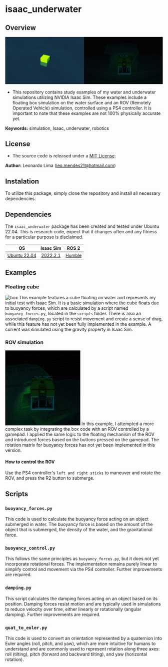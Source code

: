 # isaac_underwater
## Overview
![readme_top](/pictures/readme_top.png)

- This repository contains study examples of my water and underwater simulations utilizing NVIDIA Isaac Sim. These examples include a floating box simulation on the water surface and an ROV (Remotely Operated Vehicle) simulation, controlled using a PS4 controller. It is important to note that these examples are not 100% physically accurate yet.

**Keywords:** simulation, Isaac, underwater, robotics

## License 
- The source code is released under a [MIT License](LICENSE).

**Author:** 
Leonardo Lima (leo.mendes21@hotmail.com)

## Instalation
To utilize this package, simply clone the repository and install all necessary dependencies.

## Dependencies
The `isaac_underwater` package has been created and tested under Ubuntu 22.04. This is research code, expect that it changes often and any fitness for a particular purpose is disclaimed.

| OS | Isaac Sim | ROS 2 |
| :---: | :---: | :---: |
| [Ubuntu 22.04](https://releases.ubuntu.com/jammy/) | [2022.2.1](https://developer.nvidia.com/isaac/sim) | [Humble](https://docs.ros.org/en/humble/Installation.html) |

## Examples
### Floating cube
![box](/pictures/box.gif)
This example features a cube floating on water and represents my initial test with Isaac Sim. It is a basic simulation where the cube floats due to buoyancy forces, which are calculated by a script named `buoyancy_forces.py`, located in the `scripts` folder. There is also an associated `damping.py` script to resist movement and create a sense of drag, while this feature has not yet been fully implemented in the example. A current was simulated using the gravity property in Isaac Sim.

### ROV simulation
![rov](/pictures/rov.gif)
In this example, I attempted a more complex task by integrating the box code with an ROV controlled by a gamepad. I applied the same logic to the floating mechanism of the ROV and introduced forces based on the buttons pressed on the gamepad. The rotation matrix for buoyancy forces has not yet been implemented in this version.

#### How to control the ROV
Use the PS4 controller's `left and right sticks` to maneuver and rotate the ROV, and press the R2 button to submerge.

## Scripts
### `buoyancy_forces.py`
This code is used to calculate the buoyancy force acting on an object submerged in water. The buoyancy force is based on the amount of the object that is submerged, the density of the water, and the gravitational force.
### `buoyancy_control.py`
This follows the same principles as `buoyancy_forces.py`, but it does not yet incorporate rotational forces. The implementation remains purely linear to simplify control and movement via the PS4 controller. Further improvements are required.
### `damping.py`
This script calculates the damping forces acting on an object based on its position. Damping forces resist motion and are typically used in simulations to reduce velocity over time, either linearly or rotationally (angular damping). Further improvements are required.
### `quat_to_euler.py`
This code is used to convert an orientation represented by a quaternion into Euler angles (roll, pitch, and yaw), which are more intuitive for humans to understand and are commonly used to represent rotation along three axes: roll (tilting), pitch (forward and backward tilting), and yaw (horizontal rotation).
